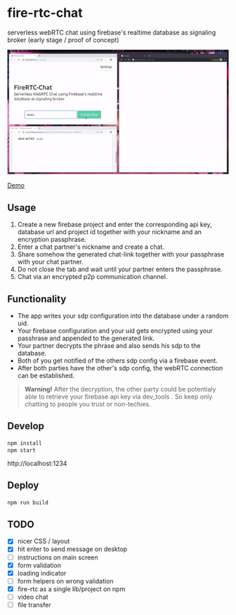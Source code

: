 # fire-rtc-chat

serverless webRTC chat using firebase's realtime database as signaling broker
(early stage / proof of concept)

![Preview as animated Gif](https://github.com/mklan/fire-rtc-chat/blob/master/preview.gif)

[Demo](http://mklan.github.io/fire-rtc-chat)

## Usage

1. Create a new firebase project and enter the corresponding api key, database url
   and project id together with your nickname and an encryption passphrase.
2. Enter a chat partner's nickname and create a chat.
3. Share somehow the generated chat-link together with your passphrase with your chat partner.
4. Do not close the tab and wait until your partner enters the passphrase.
5. Chat via an encrypted p2p communication channel.

## Functionality

- The app writes your sdp configuration into the database under a random uid.
- Your firebase configuration and your uid gets encrypted using your passhrase and appended to the generated link.
- Your partner decrypts the phrase and also sends his sdp to the database.
- Both of you get notified of the others sdp config via a firebase event.
- After both parties have the other's sdp config, the webRTC connection can be established.

> **Warning!** After the decryption, the other party could be potentialy able to retrieve your firebase api key via dev_tools . So keep only chatting to people you trust or non-techies.

## Develop

```
npm install
npm start
```

http://localhost:1234

## Deploy

```bash
npm run build
```

## TODO

- [x] nicer CSS / layout
- [x] hit enter to send message on desktop
- [ ] instructions on main screen
- [x] form validation
- [x] loading indicator
- [ ] form helpers on wrong validation
- [x] fire-rtc as a single lib/project on npm
- [ ] video chat
- [ ] file transfer
